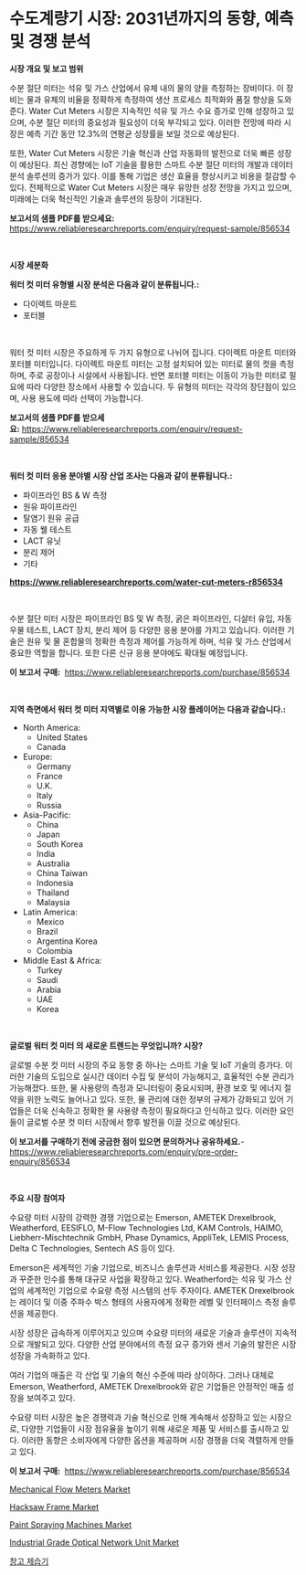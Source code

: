 <p><h1>수도계량기 시장: 2031년까지의 동향, 예측 및 경쟁 분석</h1></p><p><strong>시장 개요 및 보고 범위</strong></p>
<p><p>수분 절단 미터는 석유 및 가스 산업에서 유체 내의 물의 양을 측정하는 장비이다. 이 장비는 물과 유체의 비율을 정확하게 측정하여 생산 프로세스 최적화와 품질 향상을 도와준다. Water Cut Meters 시장은 지속적인 석유 및 가스 수요 증가로 인해 성장하고 있으며, 수분 절단 미터의 중요성과 필요성이 더욱 부각되고 있다. 이러한 전망에 따라 시장은 예측 기간 동안 12.3%의 연평균 성장률을 보일 것으로 예상된다.</p><p>또한, Water Cut Meters 시장은 기술 혁신과 산업 자동화의 발전으로 더욱 빠른 성장이 예상된다. 최신 경향에는 IoT 기술을 활용한 스마트 수분 절단 미터의 개발과 데이터 분석 솔루션의 증가가 있다. 이를 통해 기업은 생산 효율을 향상시키고 비용을 절감할 수 있다. 전체적으로 Water Cut Meters 시장은 매우 유망한 성장 전망을 가지고 있으며, 미래에는 더욱 혁신적인 기술과 솔루션의 등장이 기대된다.</p></p>
<p><strong>보고서의 샘플 PDF를 받으세요:</strong> <a href="https://www.reliableresearchreports.com/enquiry/request-sample/856534">https://www.reliableresearchreports.com/enquiry/request-sample/856534</a></p>
<p>&nbsp;</p>
<p><strong>시장 세분화</strong></p>
<p><strong>워터 컷 미터 유형별 시장 분석은 다음과 같이 분류됩니다.:</strong></p>
<p><ul><li>다이렉트 마운트</li><li>포터블</li></ul></p>
<p>&nbsp;</p>
<p><p>워터 컷 미터 시장은 주요하게 두 가지 유형으로 나뉘어 집니다. 다이렉트 마운트 미터와 포터블 미터입니다. 다이렉트 마운트 미터는 고정 설치되어 있는 미터로 물의 컷을 측정하며, 주로 공장이나 시설에서 사용됩니다. 반면 포터블 미터는 이동이 가능한 미터로 필요에 따라 다양한 장소에서 사용할 수 있습니다. 두 유형의 미터는 각각의 장단점이 있으며, 사용 용도에 따라 선택이 가능합니다.</p></p>
<p><strong>보고서의 샘플 PDF를 받으세요:</strong>&nbsp;<a href="https://www.reliableresearchreports.com/enquiry/request-sample/856534">https://www.reliableresearchreports.com/enquiry/request-sample/856534</a></p>
<p>&nbsp;</p>
<p><strong> 워터 컷 미터 응용 분야별 시장 산업 조사는 다음과 같이 분류됩니다.:</strong></p>
<p><ul><li>파이프라인 BS & W 측정</li><li>원유 파이프라인</li><li>탈염기 원유 공급</li><li>자동 웰 테스트</li><li>LACT 유닛</li><li>분리 제어</li><li>기타</li></ul></p>
<p><strong><a href="https://www.reliableresearchreports.com/water-cut-meters-r856534">https://www.reliableresearchreports.com/water-cut-meters-r856534</a></strong></p>
<p>&nbsp;</p>
<p><p>수분 절단 미터 시장은 파이프라인 BS 및 W 측정, 굵은 파이프라인, 디살터 유입, 자동 우물 테스트, LACT 장치, 분리 제어 등 다양한 응용 분야를 가지고 있습니다. 이러한 기술은 원유 및 물 혼합물의 정확한 측정과 제어를 가능하게 하며, 석유 및 가스 산업에서 중요한 역할을 합니다. 또한 다른 신규 응용 분야에도 확대될 예정입니다.</p></p>
<p><strong>이 보고서 구매:</strong>&nbsp; <a href="https://www.reliableresearchreports.com/purchase/856534">https://www.reliableresearchreports.com/purchase/856534</a></p>
<p>&nbsp;</p>
<p><strong>지역 측면에서 워터 컷 미터 지역별로 이용 가능한 시장 플레이어는 다음과 같습니다.:</strong></p>
<p><ul>
    <li>
        North America:
        <ul>
            <li>United States</li>
            <li>Canada</li>
        </ul>
    </li>
    <li>
        Europe:
        <ul>
            <li>Germany</li>
            <li>France</li>
            <li>U.K.</li>
            <li>Italy</li>
            <li>Russia</li>
        </ul>
    </li>
    <li>
        Asia-Pacific:
        <ul>
            <li>China</li>
            <li>Japan</li>
            <li>South Korea</li>
            <li>India</li>
            <li>Australia</li>
            <li>China Taiwan</li>
            <li>Indonesia</li>
            <li>Thailand</li>
            <li>Malaysia</li>
        </ul>
    </li>
    <li>
        Latin America:
        <ul>
            <li>Mexico</li>
            <li>Brazil</li>
            <li>Argentina Korea</li>
            <li>Colombia</li>
        </ul>
    </li>
    <li>
        Middle East & Africa:
        <ul>
            <li>Turkey</li>
            <li>Saudi</li>
            <li>Arabia</li>
            <li>UAE</li>
            <li>Korea</li>
        </ul>
    </li>
    </ul></p>
<p>&nbsp;</p>
<p><strong>글로벌 워터 컷 미터 의 새로운 트렌드는 무엇입니까? 시장?</strong></p>
<p><p>글로벌 수분 컷 미터 시장의 주요 동향 중 하나는 스마트 기술 및 IoT 기술의 증가다. 이러한 기술의 도입으로 실시간 데이터 수집 및 분석이 가능해지고, 효율적인 수분 관리가 가능해졌다. 또한, 물 사용량의 측정과 모니터링이 중요시되며, 환경 보호 및 에너지 절약을 위한 노력도 늘어나고 있다. 또한, 물 관리에 대한 정부의 규제가 강화되고 있어 기업들은 더욱 신속하고 정확한 물 사용량 측정이 필요하다고 인식하고 있다. 이러한 요인들이 글로벌 수분 컷 미터 시장에서 향후 발전을 이끌 것으로 예상된다.</p></p>
<p><strong>이 보고서를 구매하기 전에 궁금한 점이 있으면 문의하거나 공유하세요.</strong>- <a href="https://www.reliableresearchreports.com/enquiry/pre-order-enquiry/856534">https://www.reliableresearchreports.com/enquiry/pre-order-enquiry/856534</a></p>
<p>&nbsp;</p>
<p><strong>주요 시장 참여자</strong></p>
<p><p>수요량 미터 시장의 강력한 경쟁 기업으로는 Emerson, AMETEK Drexelbrook, Weatherford, EESIFLO, M-Flow Technologies Ltd, KAM Controls, HAIMO, Liebherr-Mischtechnik GmbH, Phase Dynamics, AppliTek, LEMIS Process, Delta C Technologies, Sentech AS 등이 있다. </p><p>Emerson은 세계적인 기술 기업으로, 비즈니스 솔루션과 서비스를 제공한다. 시장 성장과 꾸준한 인수를 통해 대규모 사업을 확장하고 있다. Weatherford는 석유 및 가스 산업의 세계적인 기업으로 수요량 측정 시스템의 선두 주자이다. AMETEK Drexelbrook는 레이더 및 이중 주파수 박스 형태의 사용자에게 정확한 레벨 및 인터페이스 측정 솔루션을 제공한다.</p><p>시장 성장은 급속하게 이루어지고 있으며 수요량 미터의 새로운 기술과 솔루션이 지속적으로 개발되고 있다. 다양한 산업 분야에서의 측정 요구 증가와 센서 기술의 발전은 시장 성장을 가속화하고 있다.</p><p>여러 기업의 매출은 각 산업 및 기술의 혁신 수준에 따라 상이하다. 그러나 대체로 Emerson, Weatherford, AMETEK Drexelbrook와 같은 기업들은 안정적인 매출 성장을 보여주고 있다.</p><p>수요량 미터 시장은 높은 경쟁력과 기술 혁신으로 인해 계속해서 성장하고 있는 시장으로, 다양한 기업들이 시장 점유율을 높이기 위해 새로운 제품 및 서비스를 출시하고 있다. 이러한 동향은 소비자에게 다양한 옵션을 제공하며 시장 경쟁을 더욱 격렬하게 만들고 있다.</p></p>
<p><strong>이 보고서 구매:</strong>&nbsp;&nbsp;<a href="https://www.reliableresearchreports.com/purchase/856534">https://www.reliableresearchreports.com/purchase/856534</a></p>
<p><p><a href="https://view.publitas.com/reportprime-1/mechanical-flow-meters-market-furnishes-information-on-market-share-market-trends-and-market-growth/">Mechanical Flow Meters Market</a></p><p><a href="https://github.com/yoshih12/Market-Research-Report-List-2/blob/main/hacksaw-frame-market.md">Hacksaw Frame Market</a></p><p><a href="https://github.com/jerrycopelandthomaswsqd8q/Market-Research-Report-List-2/blob/main/paint-spraying-machines-market.md">Paint Spraying Machines Market</a></p><p><a href="https://sulfuric-clavicle-d39.notion.site/Industrial-Grade-Optical-Network-Unit-Market-Outlook-Industry-Overview-and-Forecast-2024-to-2031-c23ef34bf99e495abbd6598a2ccf4014">Industrial Grade Optical Network Unit Market</a></p><p><a href="https://github.com/BrettWeberrt8767765/Market-Research-Report-List-1/blob/main/778170527300.md">창고 제습기</a></p></p>